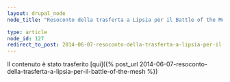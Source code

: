 ```yaml
---
layout: drupal_node
node_title: "Resoconto della trasferta a Lipsia per il Battle of the Mesh"

type: article
node_id: 127
redirect_to_post: 2014-06-07-resoconto-della-trasferta-a-lipsia-per-il-battle-of-the-mesh
---
```


Il contenuto è stato trasferito [qui]({% post_url 2014-06-07-resoconto-della-trasferta-a-lipsia-per-il-battle-of-the-mesh %})